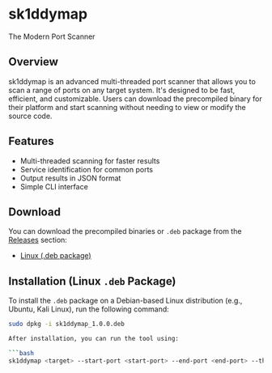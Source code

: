 # sk1ddymap  
The Modern Port Scanner 
 
## Overview
sk1ddymap is an advanced multi-threaded port scanner that allows you to scan a range of ports on any target system. It's designed to be fast, efficient, and customizable. Users can download the precompiled binary for their platform and start scanning without needing to view or modify the source code.

## Features
- Multi-threaded scanning for faster results
- Service identification for common ports
- Output results in JSON format
- Simple CLI interface

## Download
You can download the precompiled binaries or `.deb` package from the [Releases](https://github.com/z3kyz/sk1ddymap/releases/tag/v1.0.0) section:

- [Linux (.deb package)](https://github.com/z3kyz/sk1ddymap/releases/download/v1.0.0/sk1ddymap_1.0.0.deb)


## Installation (Linux `.deb` Package)
To install the `.deb` package on a Debian-based Linux distribution (e.g., Ubuntu, Kali Linux), run the following command:

```bash
sudo dpkg -i sk1ddymap_1.0.0.deb

After installation, you can run the tool using:

```bash
sk1ddymap <target> --start-port <start-port> --end-port <end-port> --threads <number-of-threads>

